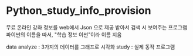 # Python_study_info_provision
무료 온라인 강좌 정보를 web에서 Json 으로 제공 받아서 검색 시 보여주는 프로그램
파이썬의 이름을 따서, "학습 정보 이썬"이라 이름 지음

data analyze : 3가지의 데이터를 그래프로 시각화
study : 실제 동작 프로그램
